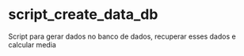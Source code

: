 # script_create_data_db

Script para gerar dados no banco de dados, recuperar esses dados e calcular media
